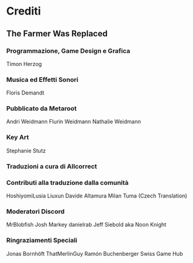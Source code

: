 # Crediti

## The Farmer Was Replaced

### Programmazione, Game Design e Grafica
Timon Herzog

### Musica ed Effetti Sonori
Floris Demandt

### Pubblicato da Metaroot
Andri Weidmann
Flurin Weidmann
Nathalie Weidmann

### Key Art
Stephanie Stutz

### Traduzioni a cura di Allcorrect

### Contributi alla traduzione dalla comunità
HoshiyomiLusia
Liuxun
Davide Altamura
Milan Tuma (Czech Translation)

### Moderatori Discord
MrBlobfish
Josh Markey
danielrab
Jeff Siebold aka Noon Knight

### Ringraziamenti Speciali
Jonas Bornhöft
ThatMerlinGuy
Ramón Buchenberger
Swiss Game Hub